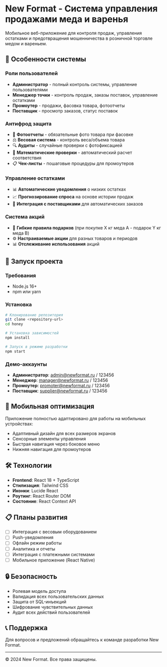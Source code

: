 # New Format - Система управления продажами меда и варенья

Мобильное веб-приложение для контроля продаж, управления остатками и предотвращения мошенничества в розничной торговле медом и вареньем.

## 🍯 Особенности системы

### Роли пользователей
- **Администратор** - полный контроль системы, управление пользователями
- **Менеджер точки** - контроль продаж, заказы поставок, управление остатками
- **Промоутер** - продажи, фасовка товара, фотоотчеты
- **Поставщик** - просмотр заказов, статус поставок

### Антифрод защита
- 📸 **Фотоотчеты** - обязательные фото товара при фасовке
- ⚖️ **Весовая система** - контроль веса/объема товара
- 🔍 **Аудиты** - случайные проверки с фотофиксацией
- 🧮 **Математические проверки** - автоматический расчет соответствия
- 📋 **Чек-листы** - пошаговые процедуры для промоутеров

### Управление остатками
- 📊 **Автоматические уведомления** о низких остатках
- 📈 **Прогнозирование спроса** на основе истории продаж
- 🚚 **Интеграция с поставщиками** для автоматических заказов

### Система акций
- 🎁 **Гибкие правила подарков** (при покупке X кг меда A - подарок Y кг меда B)
- ⚙️ **Настраиваемые акции** для разных товаров и периодов
- 📊 **Отслеживание использования** акций

## 🚀 Запуск проекта

### Требования
- Node.js 16+
- npm или yarn

### Установка
```bash
# Клонирование репозитория
git clone <repository-url>
cd honey

# Установка зависимостей
npm install

# Запуск в режиме разработки
npm start
```

### Демо-аккаунты
- **Администратор**: admin@newformat.ru / 123456
- **Менеджер**: manager@newformat.ru / 123456
- **Промоутер**: promoter@newformat.ru / 123456
- **Поставщик**: supplier@newformat.ru / 123456

## 📱 Мобильная оптимизация

Приложение полностью адаптировано для работы на мобильных устройствах:
- Адаптивный дизайн для всех размеров экранов
- Сенсорные элементы управления
- Быстрая навигация через боковое меню
- Нижняя навигация для промоутеров

## 🛠 Технологии

- **Frontend**: React 18 + TypeScript
- **Стилизация**: Tailwind CSS
- **Иконки**: Lucide React
- **Роутинг**: React Router DOM
- **Состояние**: React Context API

## 📋 Планы развития

- [ ] Интеграция с весовым оборудованием
- [ ] Push-уведомления
- [ ] Офлайн режим работы
- [ ] Аналитика и отчеты
- [ ] Интеграция с платежными системами
- [ ] Мобильное приложение (React Native)

## 🔒 Безопасность

- Ролевая модель доступа
- Валидация всех пользовательских данных
- Защита от SQL-инъекций
- Шифрование чувствительных данных
- Аудит всех действий пользователей

## 📞 Поддержка

Для вопросов и предложений обращайтесь к команде разработки New Format.

---

© 2024 New Format. Все права защищены.
